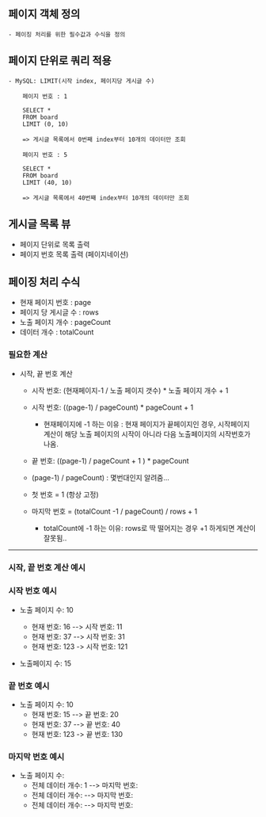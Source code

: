## 페이지 객체 정의
    - 페이징 처리를 위한 필수값과 수식을 정의

## 페이지 단위로 쿼리 적용
    - MySQL: LIMIT(시작 index, 페이지당 게시글 수)
    
```
    페이지 번호 : 1

    SELECT *
    FROM board
    LIMIT (0, 10)

    => 게시글 목록에서 0번째 index부터 10개의 데이터만 조회
```
```
    페이지 번호 : 5

    SELECT *
    FROM board
    LIMIT (40, 10)

    => 게시글 목록에서 40번째 index부터 10개의 데이터만 조회
```

## 게시글 목록 뷰
- 페이지 단위로 목록 출력
- 페이지 번호 목록 출력 (페이지네이션)

## 페이징 처리 수식

- 현재 페이지 번호      : page
- 페이지 당 게시글 수   : rows
- 노출 페이지 개수      : pageCount
- 데이터 개수           : totalCount

### 필요한 계산
- 시작, 끝 번호 계산
    - 시작 번호: (현재페이지-1 / 노출 페이지 갯수) * 노출 페이지 개수 + 1
    - 시작 번호: ((page-1) / pageCount) * pageCount + 1
        - 현재페이지에 -1 하는 이유 : 현재 페이지가 끝페이지인 경우,
          시작페이지 계산이 해당 노출 페이지의 시작이 아니라 다음 노출페이지의 시작번호가 나옴.

    - 끝 번호: ((page-1) / pageCount + 1 ) * pageCount

    - (page-1) / pageCount) : 몇번대인지 알려줌...

    - 첫 번호 = 1 (항상 고정)
    - 마지막 번호 = (totalCount -1 / pageCount) / rows + 1
        - totalCount에 -1 하는 이유: rows로 딱 떨어지는 경우 +1 하게되면 계산이 잘못됨..

<hr>

### 시작, 끝 번호 계산 예시
### 시작 번호 예시
- 노출 페이지 수: 10
    - 현재 번호: 16 --> 시작 번호: 11
    - 현재 번호: 37 --> 시작 번호: 31
    - 현재 번호: 123 ->  시작 번호: 121

-  노출페이지 수: 15

### 끝 번호 예시
- 노출 페이지 수: 10
    - 현재 번호: 15 --> 끝 번호: 20
    - 현재 번호: 37 --> 끝 번호: 40
    - 현재 번호: 123 -> 끝 번호: 130

### 마지막 번호 예시
- 노출 페이지 수: 
    - 전체 데이터 개수: 1 --> 마지막 번호: 
    - 전체 데이터 개수:  --> 마지막 번호: 
    - 전체 데이터 개수:  --> 마지막 번호: 








